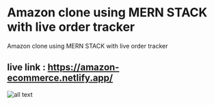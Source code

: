 # Amazon clone using MERN STACK with live order tracker
Amazon clone using MERN STACK with live order tracker

## live link : https://amazon-ecommerce.netlify.app/
![all text](https://github.com/atanu20/amazon-clone-using-MERN-STACK/blob/master/Screenshot%20(79).png)
